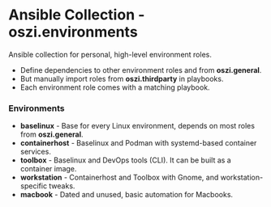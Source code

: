 # Ansible Collection - oszi.environments

Ansible collection for personal, high-level environment roles.

* Define dependencies to other environment roles and from **oszi.general**.
* But manually import roles from **oszi.thirdparty** in playbooks.
* Each environment role comes with a matching playbook.


### Environments

- **baselinux** - Base for every Linux environment, depends on most roles from **oszi.general**.
- **containerhost** - Baselinux and Podman with systemd-based container services.
- **toolbox** - Baselinux and DevOps tools (CLI). It can be built as a container image.
- **workstation** - Containerhost and Toolbox with Gnome, and workstation-specific tweaks.
- **macbook** - Dated and unused, basic automation for Macbooks.
